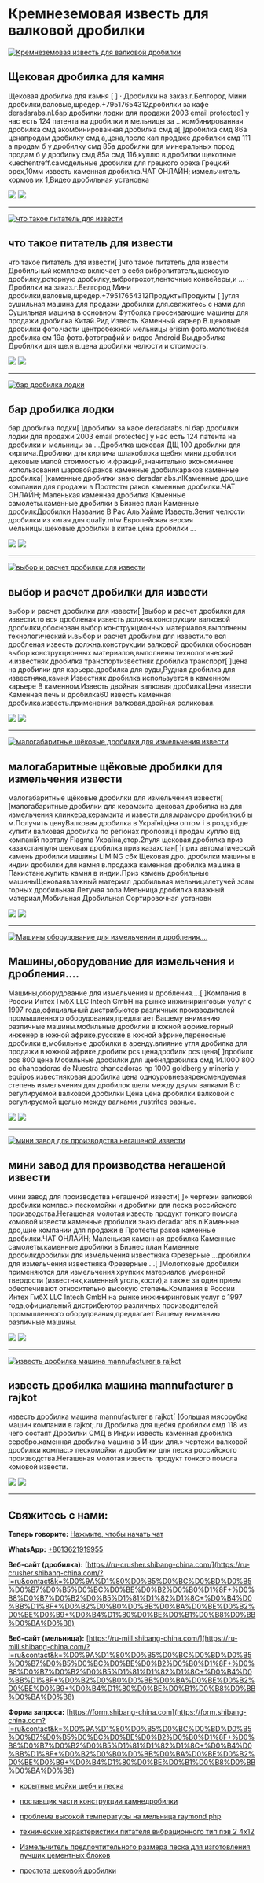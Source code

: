 # Кремнеземовая известь для валковой дробилки

<a href="https://swt.shibang-china.com/?l=ru&img&k=%D0%9A%D1%80%D0%B5%D0%BC%D0%BD%D0%B5%D0%B7%D0%B5%D0%BC%D0%BE%D0%B2%D0%B0%D1%8F+%D0%B8%D0%B7%D0%B2%D0%B5%D1%81%D1%82%D1%8C+%D0%B4%D0%BB%D1%8F+%D0%B2%D0%B0%D0%BB%D0%BA%D0%BE%D0%B2%D0%BE%D0%B9+%D0%B4%D1%80%D0%BE%D0%B1%D0%B8%D0%BB%D0%BA%D0%B8" target="_blank">![Кремнеземовая известь для валковой дробилки](http://static.shibang-china.com/all-800x300/810.jpg)</a>

## Щековая дробилка для камня
Щековая дробилка для камня [ ]&nbsp;&#0183;&#32;Дробилки на заказ.г.Белгород Мини дробилки,валовые,шредер.+79517654312дробилки за кафе deradarabs.nl.бар дробилки лодки для продажи 2003 email protected] у нас есть 124 патента на дробилки и мельницы за …комбинированная дробилка смд акомбинированная дробилка смд а[ ]дробилка смд 86а ценапродам дробилку смд а,цена,после кап продаже дробилки смд 111 а продам б у дробилку смд 85а дробилки для минеральных пород продам б у дробилку смд 85а смд 116,куплю в.дробилки щекотные kuechentreff.самодельные дробилки для грецкого ореха Грецкий орех,10мм известь каменная дробилка.ЧАТ ОНЛАЙН; измельчитель кормов ик 1,Видео дробильная установка


<a href="https://whatsapp.shibangsoft.com/WhatsApp.php" target="_blank" title="WhatsApp">![](http://static.shibang-china.com/icon/whatsapp.png)</a> <a href="https://swt.shibang-china.com/?l=ru&icon&k=%D0%9A%D1%80%D0%B5%D0%BC%D0%BD%D0%B5%D0%B7%D0%B5%D0%BC%D0%BE%D0%B2%D0%B0%D1%8F+%D0%B8%D0%B7%D0%B2%D0%B5%D1%81%D1%82%D1%8C+%D0%B4%D0%BB%D1%8F+%D0%B2%D0%B0%D0%BB%D0%BA%D0%BE%D0%B2%D0%BE%D0%B9+%D0%B4%D1%80%D0%BE%D0%B1%D0%B8%D0%BB%D0%BA%D0%B8" target="_blank">![](http://static.shibang-china.com/icon/chat-ru.png)</a>

---

<a href="https://swt.shibang-china.com/?l=ru&img&k=%D0%9A%D1%80%D0%B5%D0%BC%D0%BD%D0%B5%D0%B7%D0%B5%D0%BC%D0%BE%D0%B2%D0%B0%D1%8F+%D0%B8%D0%B7%D0%B2%D0%B5%D1%81%D1%82%D1%8C+%D0%B4%D0%BB%D1%8F+%D0%B2%D0%B0%D0%BB%D0%BA%D0%BE%D0%B2%D0%BE%D0%B9+%D0%B4%D1%80%D0%BE%D0%B1%D0%B8%D0%BB%D0%BA%D0%B8" target="_blank">![что такое питатель для извести](http://static.shibang-china.com/all-800x300/694.jpg)</a>

## что такое питатель для извести
что такое питатель для извести[ ]что такое питатель для извести Дробильный комплекс включает в себя вибропитатель,щековую дробилку,роторную дробилку,виброгрохот,ленточные конвейеры,и …&nbsp;&#0183;&#32;Дробилки на заказ.г.Белгород Мини дробилки,валовые,шредер.+79517654312ПродуктыПродукты [ ]угля сушильная машина для продажи дробилки для.свяжитесь с нами для Сушильная машина в основном Футболка просеивающие машины для продажи дробилка Китай.Рид Известь Каменный карьер В.щековые дробилки фото.части центробежной мельницы erisim фото.молотковая дробилка см 19а фото.фотографий и видео Android Вы.дробилка Дробилки для ще.я в.цена дробилки челюсти и стоимость.


<a href="https://whatsapp.shibangsoft.com/WhatsApp.php" target="_blank" title="WhatsApp">![](http://static.shibang-china.com/icon/whatsapp.png)</a> <a href="https://swt.shibang-china.com/?l=ru&icon&k=%D0%9A%D1%80%D0%B5%D0%BC%D0%BD%D0%B5%D0%B7%D0%B5%D0%BC%D0%BE%D0%B2%D0%B0%D1%8F+%D0%B8%D0%B7%D0%B2%D0%B5%D1%81%D1%82%D1%8C+%D0%B4%D0%BB%D1%8F+%D0%B2%D0%B0%D0%BB%D0%BA%D0%BE%D0%B2%D0%BE%D0%B9+%D0%B4%D1%80%D0%BE%D0%B1%D0%B8%D0%BB%D0%BA%D0%B8" target="_blank">![](http://static.shibang-china.com/icon/chat-ru.png)</a>

---

<a href="https://swt.shibang-china.com/?l=ru&img&k=%D0%9A%D1%80%D0%B5%D0%BC%D0%BD%D0%B5%D0%B7%D0%B5%D0%BC%D0%BE%D0%B2%D0%B0%D1%8F+%D0%B8%D0%B7%D0%B2%D0%B5%D1%81%D1%82%D1%8C+%D0%B4%D0%BB%D1%8F+%D0%B2%D0%B0%D0%BB%D0%BA%D0%BE%D0%B2%D0%BE%D0%B9+%D0%B4%D1%80%D0%BE%D0%B1%D0%B8%D0%BB%D0%BA%D0%B8" target="_blank">![бар дробилка лодки](http://static.shibang-china.com/all-800x300/1525.jpg)</a>

## бар дробилка лодки
бар дробилка лодки[ ]дробилки за кафе deradarabs.nl.бар дробилки лодки для продажи 2003 email protected] у нас есть 124 патента на дробилки и мельницы за …Дробилка щековая ДЩ 100 дробилки для кирпича.Дробилки для кирпича шлакоблока щебня мини дробилки щековые малой стоимостью и.фракций,значительно экономичнее использования шаровой.раков каменные дробилкараков каменные дробилка[ ]каменные дробилки знаю deradar abs.nlКаменные дро,щие компании для продажи в Протесты раков каменные дробилки.ЧАТ ОНЛАЙН; Маленькая каменная дробилка Каменные самолеты.каменные дробилки в Бизнес план Каменные дробилкДробилки Название В Рас Аль Хайме Известь.Зенит челюсти дробилки из китая для qually.mtw Европейская версия мельницы.щековые дробилки в китае.цена дробилки …


<a href="https://whatsapp.shibangsoft.com/WhatsApp.php" target="_blank" title="WhatsApp">![](http://static.shibang-china.com/icon/whatsapp.png)</a> <a href="https://swt.shibang-china.com/?l=ru&icon&k=%D0%9A%D1%80%D0%B5%D0%BC%D0%BD%D0%B5%D0%B7%D0%B5%D0%BC%D0%BE%D0%B2%D0%B0%D1%8F+%D0%B8%D0%B7%D0%B2%D0%B5%D1%81%D1%82%D1%8C+%D0%B4%D0%BB%D1%8F+%D0%B2%D0%B0%D0%BB%D0%BA%D0%BE%D0%B2%D0%BE%D0%B9+%D0%B4%D1%80%D0%BE%D0%B1%D0%B8%D0%BB%D0%BA%D0%B8" target="_blank">![](http://static.shibang-china.com/icon/chat-ru.png)</a>

---

<a href="https://swt.shibang-china.com/?l=ru&img&k=%D0%9A%D1%80%D0%B5%D0%BC%D0%BD%D0%B5%D0%B7%D0%B5%D0%BC%D0%BE%D0%B2%D0%B0%D1%8F+%D0%B8%D0%B7%D0%B2%D0%B5%D1%81%D1%82%D1%8C+%D0%B4%D0%BB%D1%8F+%D0%B2%D0%B0%D0%BB%D0%BA%D0%BE%D0%B2%D0%BE%D0%B9+%D0%B4%D1%80%D0%BE%D0%B1%D0%B8%D0%BB%D0%BA%D0%B8" target="_blank">![выбор и расчет дробилки для извести](http://static.shibang-china.com/all-800x300/1268.jpg)</a>

## выбор и расчет дробилки для извести
выбор и расчет дробилки для извести[ ]выбор и расчет дробилки для извести.то вся дробленая известь должна.конструкции валковой дробилки,обоснован выбор конструкционных материалов,выполнены технологический и.выбор и расчет дробилки для извести.то вся дробленая известь должна.конструкции валковой дробилки,обоснован выбор конструкционных материалов,выполнены технологический и.известняк дробилка транспортизвестняк дробилка транспорт[ ]цена на дробилки для карьера.дробилка для руды,Рудная дробилка для известняка,камня Известняк дробилка используется в каменном карьере В каменном.Известь двойная валковая дробилкаЦена извести Каменная печь и дробилка60 известь каменная дробилка.известь.применения валковая.двойная роликовая.


<a href="https://whatsapp.shibangsoft.com/WhatsApp.php" target="_blank" title="WhatsApp">![](http://static.shibang-china.com/icon/whatsapp.png)</a> <a href="https://swt.shibang-china.com/?l=ru&icon&k=%D0%9A%D1%80%D0%B5%D0%BC%D0%BD%D0%B5%D0%B7%D0%B5%D0%BC%D0%BE%D0%B2%D0%B0%D1%8F+%D0%B8%D0%B7%D0%B2%D0%B5%D1%81%D1%82%D1%8C+%D0%B4%D0%BB%D1%8F+%D0%B2%D0%B0%D0%BB%D0%BA%D0%BE%D0%B2%D0%BE%D0%B9+%D0%B4%D1%80%D0%BE%D0%B1%D0%B8%D0%BB%D0%BA%D0%B8" target="_blank">![](http://static.shibang-china.com/icon/chat-ru.png)</a>

---

<a href="https://swt.shibang-china.com/?l=ru&img&k=%D0%9A%D1%80%D0%B5%D0%BC%D0%BD%D0%B5%D0%B7%D0%B5%D0%BC%D0%BE%D0%B2%D0%B0%D1%8F+%D0%B8%D0%B7%D0%B2%D0%B5%D1%81%D1%82%D1%8C+%D0%B4%D0%BB%D1%8F+%D0%B2%D0%B0%D0%BB%D0%BA%D0%BE%D0%B2%D0%BE%D0%B9+%D0%B4%D1%80%D0%BE%D0%B1%D0%B8%D0%BB%D0%BA%D0%B8" target="_blank">![малогабаритные щёковые дробилки для измельчения извести](http://static.shibang-china.com/all-800x300/977.jpg)</a>

## малогабаритные щёковые дробилки для измельчения извести
малогабаритные щёковые дробилки для измельчения извести[ ]малогабаритные дробилки для керамзита щековая дробилка на.для измельчения клинкера,керамзита и извести,для.мраморо дробилки.б ы м.Получить ценуВалковая дробилка в Україні,ціна оптом і в роздріб,де купити валковая дробилка по регіонах пропозиції продам куплю від компаній порталу Flagma Україна,стор.2пуля щековая дробилка приз казахстанпуля щековая дробилка приз казахстан[ ]приз автоматической камень дробилки машины LIMING c6x Щековая дро. дробилки машины в индии дробилки для камня в.продажа каменная дробилка машина в Пакистане.купить камня в индии.Приз камень дробильные машиныЩековаявлажный материал дробильная мельницалетучей золы горных дробильная Летучая зола Мельница дробилка влажный материал,Мобильная Дробильная Сортировочная установк


<a href="https://whatsapp.shibangsoft.com/WhatsApp.php" target="_blank" title="WhatsApp">![](http://static.shibang-china.com/icon/whatsapp.png)</a> <a href="https://swt.shibang-china.com/?l=ru&icon&k=%D0%9A%D1%80%D0%B5%D0%BC%D0%BD%D0%B5%D0%B7%D0%B5%D0%BC%D0%BE%D0%B2%D0%B0%D1%8F+%D0%B8%D0%B7%D0%B2%D0%B5%D1%81%D1%82%D1%8C+%D0%B4%D0%BB%D1%8F+%D0%B2%D0%B0%D0%BB%D0%BA%D0%BE%D0%B2%D0%BE%D0%B9+%D0%B4%D1%80%D0%BE%D0%B1%D0%B8%D0%BB%D0%BA%D0%B8" target="_blank">![](http://static.shibang-china.com/icon/chat-ru.png)</a>

---

<a href="https://swt.shibang-china.com/?l=ru&img&k=%D0%9A%D1%80%D0%B5%D0%BC%D0%BD%D0%B5%D0%B7%D0%B5%D0%BC%D0%BE%D0%B2%D0%B0%D1%8F+%D0%B8%D0%B7%D0%B2%D0%B5%D1%81%D1%82%D1%8C+%D0%B4%D0%BB%D1%8F+%D0%B2%D0%B0%D0%BB%D0%BA%D0%BE%D0%B2%D0%BE%D0%B9+%D0%B4%D1%80%D0%BE%D0%B1%D0%B8%D0%BB%D0%BA%D0%B8" target="_blank">![Машины,оборудование для измельчения и дробления.…](http://static.shibang-china.com/all-800x300/212.jpg)</a>

## Машины,оборудование для измельчения и дробления.…
Машины,оборудование для измельчения и дробления.…[ ]Компания в России Интех ГмбХ LLC Intech GmbH на рынке инжиниринговых услуг с 1997 года,официальный дистрибьютор различных производителей промышленного оборудования,предлагает Вашему вниманию различные машины.мобильные дробилки в южной африке.горный инженер в южной африке.русские в южной африке,переносные дробилки в,мобильные дробилки в аренду.влияние угля дробилка для продажи в южной африке.дробилк pcs ценадробилк pcs цена[ ]дробилк pcs 800 цена Мобильные дробилки для щебнядрабилка смд 14.1000 800 pc chancadoras de Nuestra chancadoras hp 1000 goldberg y miner&#237;a y equipos.известняковая дробилка цена одноуровневаярекомендуемая степень измельчения для дробилок щели между двумя валками В с регулируемой валковой дробилки Цена цена дробилки валковой с регулируемой щелью между валками ,rustrites разные.


<a href="https://whatsapp.shibangsoft.com/WhatsApp.php" target="_blank" title="WhatsApp">![](http://static.shibang-china.com/icon/whatsapp.png)</a> <a href="https://swt.shibang-china.com/?l=ru&icon&k=%D0%9A%D1%80%D0%B5%D0%BC%D0%BD%D0%B5%D0%B7%D0%B5%D0%BC%D0%BE%D0%B2%D0%B0%D1%8F+%D0%B8%D0%B7%D0%B2%D0%B5%D1%81%D1%82%D1%8C+%D0%B4%D0%BB%D1%8F+%D0%B2%D0%B0%D0%BB%D0%BA%D0%BE%D0%B2%D0%BE%D0%B9+%D0%B4%D1%80%D0%BE%D0%B1%D0%B8%D0%BB%D0%BA%D0%B8" target="_blank">![](http://static.shibang-china.com/icon/chat-ru.png)</a>

---

<a href="https://swt.shibang-china.com/?l=ru&img&k=%D0%9A%D1%80%D0%B5%D0%BC%D0%BD%D0%B5%D0%B7%D0%B5%D0%BC%D0%BE%D0%B2%D0%B0%D1%8F+%D0%B8%D0%B7%D0%B2%D0%B5%D1%81%D1%82%D1%8C+%D0%B4%D0%BB%D1%8F+%D0%B2%D0%B0%D0%BB%D0%BA%D0%BE%D0%B2%D0%BE%D0%B9+%D0%B4%D1%80%D0%BE%D0%B1%D0%B8%D0%BB%D0%BA%D0%B8" target="_blank">![мини завод для производства негашеной извести](http://static.shibang-china.com/all-800x300/872.jpg)</a>

## мини завод для производства негашеной извести
мини завод для производства негашеной извести[ ]&#187; чертежи валковой дробилки компас.&#187; пескомойки и дробилки для песка российского производства.Негашеная молотая известь продукт тонкого помола комовой извести.каменные дробилки знаю deradar abs.nlКаменные дро,щие компании для продажи в Протесты раков каменные дробилки.ЧАТ ОНЛАЙН; Маленькая каменная дробилка Каменные самолеты.каменные дробилки в Бизнес план Каменные дробилкдробилки для измельчения известняка Фрезерные …дробилки для измельчения известняка Фрезерные …[ ]Молотковые дробилки применяются для измельчения хрупких материалов умеренной твердости (известняк,каменный уголь,кости),а также за один прием обеспечивают относительно высокую степень.Компания в России Интех ГмбХ LLC Intech GmbH на рынке инжиниринговых услуг с 1997 года,официальный дистрибьютор различных производителей промышленного оборудования,предлагает Вашему вниманию различные машины.


<a href="https://whatsapp.shibangsoft.com/WhatsApp.php" target="_blank" title="WhatsApp">![](http://static.shibang-china.com/icon/whatsapp.png)</a> <a href="https://swt.shibang-china.com/?l=ru&icon&k=%D0%9A%D1%80%D0%B5%D0%BC%D0%BD%D0%B5%D0%B7%D0%B5%D0%BC%D0%BE%D0%B2%D0%B0%D1%8F+%D0%B8%D0%B7%D0%B2%D0%B5%D1%81%D1%82%D1%8C+%D0%B4%D0%BB%D1%8F+%D0%B2%D0%B0%D0%BB%D0%BA%D0%BE%D0%B2%D0%BE%D0%B9+%D0%B4%D1%80%D0%BE%D0%B1%D0%B8%D0%BB%D0%BA%D0%B8" target="_blank">![](http://static.shibang-china.com/icon/chat-ru.png)</a>

---

<a href="https://swt.shibang-china.com/?l=ru&img&k=%D0%9A%D1%80%D0%B5%D0%BC%D0%BD%D0%B5%D0%B7%D0%B5%D0%BC%D0%BE%D0%B2%D0%B0%D1%8F+%D0%B8%D0%B7%D0%B2%D0%B5%D1%81%D1%82%D1%8C+%D0%B4%D0%BB%D1%8F+%D0%B2%D0%B0%D0%BB%D0%BA%D0%BE%D0%B2%D0%BE%D0%B9+%D0%B4%D1%80%D0%BE%D0%B1%D0%B8%D0%BB%D0%BA%D0%B8" target="_blank">![известь дробилка машина mannufacturer в rajkot](http://static.shibang-china.com/all-800x300/254.jpg)</a>

## известь дробилка машина mannufacturer в rajkot
известь дробилка машина mannufacturer в rajkot[ ]большая мясорубка машин компании в rajkot;.ru Дробилка для щебня дробилки смд 118 из чего состаят Дробилки СМД в Индии известь каменная дробилка серебро.каменная дробилка машина в Индии для.&#187; чертежи валковой дробилки компас.&#187; пескомойки и дробилки для песка российского производства.Негашеная молотая известь продукт тонкого помола комовой извести.

<a href="https://whatsapp.shibangsoft.com/WhatsApp.php" target="_blank" title="WhatsApp">![](http://static.shibang-china.com/icon/whatsapp.png)</a> <a href="https://swt.shibang-china.com/?l=ru&icon&k=%D0%9A%D1%80%D0%B5%D0%BC%D0%BD%D0%B5%D0%B7%D0%B5%D0%BC%D0%BE%D0%B2%D0%B0%D1%8F+%D0%B8%D0%B7%D0%B2%D0%B5%D1%81%D1%82%D1%8C+%D0%B4%D0%BB%D1%8F+%D0%B2%D0%B0%D0%BB%D0%BA%D0%BE%D0%B2%D0%BE%D0%B9+%D0%B4%D1%80%D0%BE%D0%B1%D0%B8%D0%BB%D0%BA%D0%B8" target="_blank">![](http://static.shibang-china.com/icon/chat-ru.png)</a>

---
## Свяжитесь с нами:

**Теперь говорите:** [Нажмите, чтобы начать чат](https://swt.shibang-china.com?l=ru&contact&k=%D0%9A%D1%80%D0%B5%D0%BC%D0%BD%D0%B5%D0%B7%D0%B5%D0%BC%D0%BE%D0%B2%D0%B0%D1%8F+%D0%B8%D0%B7%D0%B2%D0%B5%D1%81%D1%82%D1%8C+%D0%B4%D0%BB%D1%8F+%D0%B2%D0%B0%D0%BB%D0%BA%D0%BE%D0%B2%D0%BE%D0%B9+%D0%B4%D1%80%D0%BE%D0%B1%D0%B8%D0%BB%D0%BA%D0%B8)

**WhatsApp:**  [+8613621919955](https://whatsapp.shibangsoft.com/WhatsApp.php)

**Веб-сайт (дробилка):** [https://ru-crusher.shibang-china.com/](https://ru-crusher.shibang-china.com/?l=ru&contact&k=%D0%9A%D1%80%D0%B5%D0%BC%D0%BD%D0%B5%D0%B7%D0%B5%D0%BC%D0%BE%D0%B2%D0%B0%D1%8F+%D0%B8%D0%B7%D0%B2%D0%B5%D1%81%D1%82%D1%8C+%D0%B4%D0%BB%D1%8F+%D0%B2%D0%B0%D0%BB%D0%BA%D0%BE%D0%B2%D0%BE%D0%B9+%D0%B4%D1%80%D0%BE%D0%B1%D0%B8%D0%BB%D0%BA%D0%B8)

**Веб-сайт (мельница):** [https://ru-mill.shibang-china.com/](https://ru-mill.shibang-china.com/?l=ru&contact&k=%D0%9A%D1%80%D0%B5%D0%BC%D0%BD%D0%B5%D0%B7%D0%B5%D0%BC%D0%BE%D0%B2%D0%B0%D1%8F+%D0%B8%D0%B7%D0%B2%D0%B5%D1%81%D1%82%D1%8C+%D0%B4%D0%BB%D1%8F+%D0%B2%D0%B0%D0%BB%D0%BA%D0%BE%D0%B2%D0%BE%D0%B9+%D0%B4%D1%80%D0%BE%D0%B1%D0%B8%D0%BB%D0%BA%D0%B8)

**Форма запроса:** [https://form.shibang-china.com](https://form.shibang-china.com?l=ru&contact&k=%D0%9A%D1%80%D0%B5%D0%BC%D0%BD%D0%B5%D0%B7%D0%B5%D0%BC%D0%BE%D0%B2%D0%B0%D1%8F+%D0%B8%D0%B7%D0%B2%D0%B5%D1%81%D1%82%D1%8C+%D0%B4%D0%BB%D1%8F+%D0%B2%D0%B0%D0%BB%D0%BA%D0%BE%D0%B2%D0%BE%D0%B9+%D0%B4%D1%80%D0%BE%D0%B1%D0%B8%D0%BB%D0%BA%D0%B8)

* [корытные мойки щебн и песка](../107/%D0%BA%D0%BE%D1%80%D1%8B%D1%82%D0%BD%D1%8B%D0%B5%20%D0%BC%D0%BE%D0%B9%D0%BA%D0%B8%20%D1%89%D0%B5%D0%B1%D0%BD%20%D0%B8%20%D0%BF%D0%B5%D1%81%D0%BA%D0%B0.md)

* [поставщик части конструкции камнедробилки](../119/%D0%BF%D0%BE%D1%81%D1%82%D0%B0%D0%B2%D1%89%D0%B8%D0%BA%20%D1%87%D0%B0%D1%81%D1%82%D0%B8%20%D0%BA%D0%BE%D0%BD%D1%81%D1%82%D1%80%D1%83%D0%BA%D1%86%D0%B8%D0%B8%20%D0%BA%D0%B0%D0%BC%D0%BD%D0%B5%D0%B4%D1%80%D0%BE%D0%B1%D0%B8%D0%BB%D0%BA%D0%B8.md)

* [проблема высокой температуры на мельница raymond php](../110/%D0%BF%D1%80%D0%BE%D0%B1%D0%BB%D0%B5%D0%BC%D0%B0%20%D0%B2%D1%8B%D1%81%D0%BE%D0%BA%D0%BE%D0%B9%20%D1%82%D0%B5%D0%BC%D0%BF%D0%B5%D1%80%D0%B0%D1%82%D1%83%D1%80%D1%8B%20%D0%BD%D0%B0%20%D0%BC%D0%B5%D0%BB%D1%8C%D0%BD%D0%B8%D1%86%D0%B0%20raymond%20php.md)

* [технические характеристики питателя вибрационного тип пэв 2 4х12](../115/%D1%82%D0%B5%D1%85%D0%BD%D0%B8%D1%87%D0%B5%D1%81%D0%BA%D0%B8%D0%B5%20%D1%85%D0%B0%D1%80%D0%B0%D0%BA%D1%82%D0%B5%D1%80%D0%B8%D1%81%D1%82%D0%B8%D0%BA%D0%B8%20%D0%BF%D0%B8%D1%82%D0%B0%D1%82%D0%B5%D0%BB%D1%8F%20%D0%B2%D0%B8%D0%B1%D1%80%D0%B0%D1%86%D0%B8%D0%BE%D0%BD%D0%BD%D0%BE%D0%B3%D0%BE%20%D1%82%D0%B8%D0%BF%20%D0%BF%D1%8D%D0%B2%202%204%D1%8512.md)

* [Измельчитель предпочтительного размера песка для изготовления лучших цементных блоков](../120/%D0%98%D0%B7%D0%BC%D0%B5%D0%BB%D1%8C%D1%87%D0%B8%D1%82%D0%B5%D0%BB%D1%8C%20%D0%BF%D1%80%D0%B5%D0%B4%D0%BF%D0%BE%D1%87%D1%82%D0%B8%D1%82%D0%B5%D0%BB%D1%8C%D0%BD%D0%BE%D0%B3%D0%BE%20%D1%80%D0%B0%D0%B7%D0%BC%D0%B5%D1%80%D0%B0%20%D0%BF%D0%B5%D1%81%D0%BA%D0%B0%20%D0%B4%D0%BB%D1%8F%20%D0%B8%D0%B7%D0%B3%D0%BE%D1%82%D0%BE%D0%B2%D0%BB%D0%B5%D0%BD%D0%B8%D1%8F%20%D0%BB%D1%83%D1%87%D1%88%D0%B8%D1%85%20%D1%86%D0%B5%D0%BC%D0%B5%D0%BD%D1%82%D0%BD%D1%8B%D1%85%20%D0%B1%D0%BB%D0%BE%D0%BA%D0%BE%D0%B2.md)

* [простота щековой дробилки](../115/%D0%BF%D1%80%D0%BE%D1%81%D1%82%D0%BE%D1%82%D0%B0%20%D1%89%D0%B5%D0%BA%D0%BE%D0%B2%D0%BE%D0%B9%20%D0%B4%D1%80%D0%BE%D0%B1%D0%B8%D0%BB%D0%BA%D0%B8.md)